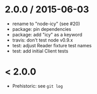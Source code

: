 
2.0.0 / 2015-06-03
==================

  * rename to "node-icy" (see #20)
  * package: pin dependencies
  * package: add "icy" as a keyword
  * travis: don't test node v0.9.x
  * test: adjust Reader fixture test names
  * test: add initial Client tests

< 2.0.0
=======

  * Prehistoric: see `git log`
